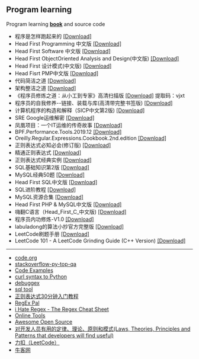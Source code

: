 ## Program learning
Program learning [**book**](/program/book) and source code
- 程序是怎样跑起来的 [[Download]](/program/book/程序是怎样跑起来的_矢泽久雄.pdf)
- Head First Programming 中文版 [[Download]](/program/book/Head%20First%20Programming%20中文版.pdf)
- Head First Software 中文版 [[Download]](/program/book/Head%20First%20Software中文版.pdf)
- Head First ObjectOriented Analysis and Design(中文版) [[Download]](https://drive.google.com/file/d/1oM6dxlMu4oTb-SQfHMXrO5JlAqao_19i/view?usp=sharing)
- Head First 设计模式(中文版) [[Download]](/program/book/Head%20First%20设计模式(中文版).pdf)
- Head Fisrt PMP中文版 [[Download]](/program/book/Head%20Fisrt%20PMP中文版.pdf)
- 代码简洁之道 [[Download]](/program/book/clean%20code-代码整洁之道_中文完整版-带书签.pdf)
- 架构整洁之道 [[Download]](https://drive.google.com/file/d/1uKLy8MdlLzC073OfH4zfF-bRwXQw04w-/view?usp=sharing)
- 《程序员修炼之道：从小工到专家》高清扫描版 [[Download]](https://pan.baidu.com/s/1rqECrAtQdBg3d_oQ7zYPGA) 提取码：vjxt
- 程序员的自我修养--链接、装载与库(高清带完整书签版)  [[Download]](/program/book/程序员的自我修养--链接、装载与库(高清带完整书签版).pdf)
- 计算机程序的构造和解释（SICP中文第2版) [[Download]](/program/book/计算机程序的构造和解释（SICP中文第2版）.pdf)
- SRE Google运维解密 [[Download]](/program/book/SRE%20Google运维解密.pdf)
- 凤凰项目：一个IT运维的传奇故事 [[Download]](/program/book/凤凰项目：一个IT运维的传奇故事.pdf)
- BPF.Performance.Tools.2019.12 [[Download]](/program/book/BPF.Performance.Tools.2019.12.pdf)
- Oreilly.Regular.Expressions.Cookbook.2nd.edition [[Download]](/program/book/Oreilly.Regular.Expressions.Cookbook.2nd.edition.pdf)
- 正则表达式必知必会(修订版) [[Download]](/program/book/正则表达式必知必会(修订版).pdf)
- 精通正则表达式 [[Download]](/program/book/精通正则表达式.pdf)
- 正则表达式经典实例 [[Download]](/program/book/正则表达式经典实例.pdf)
- SQL基础知识第2版 [[Download]](/program/book/SQL基础知识第2版.zip)
- MySQL经典50题 [[Download]](/program/book/MySQL经典50题.pdf)
- Head First SQL中文版 [[Download]](/program/book/Head%20First%20SQL中文版.pdf)
- SQL进阶教程 [[Download]](/program/book/SQL进阶教程.pdf)
- MySQL资源合集 [[Download]](https://chegva.com/4181.html)
- Head First PHP & MySQL中文版 [[Download]](/program/book/Head%20First%20PHP%20&%20MySQL.pdf)
- 嗨翻C语言（Head_First_C_中文版) [[Download]](https://drive.google.com/file/d/18rcDg9sFCm2HB4ylWVJaW-f8qTLMaywf)
- 程序员内功修炼-V1.0 [[Download]](https://drive.google.com/file/d/1BWErWP1MBA-wEV_NT5VC0uKE-OjdAUdq/view?usp=sharing)
- labuladong的算法小抄官方完整版 [[Download]](https://drive.google.com/file/d/17EJRjk5apM955tCpQyOcnh5i44PnSAvs/view?usp=sharing)
- LeetCode刷题手册 [[Download]](/program/book/LeetCode刷题手册.pdf)
- LeetCode 101 - A LeetCode Grinding Guide (C++ Version) [[Download]](/program/book/LeetCode%20101%20-%20A%20LeetCode%20Grinding%20Guide%20(C%2B%2B%20Version).pdf)
---
- [code.org](https://code.org/)
- [stackoverflow-py-top-qa](https://github.com/wklken/stackoverflow-py-top-qa)
- [Code Examples](https://www.programcreek.com/)
- [curl syntax to Python](https://curl.trillworks.com/)
- [debuggex](https://www.debuggex.com/)
- [sql tool](https://tool.lu/sql/)
- [正则表达式30分钟入门教程](https://deerchao.cn/tutorials/regex/regex.htm#mission)
- [RegEx Pal](https://www.regexpal.com/)
- [i Hate Regex - The Regex Cheat Sheet](https://ihateregex.io/)
- [Online Tools](http://emn178.github.io/online-tools/index.html)
- [Awesome Open Source](https://awesomeopensource.com)
- [对开发人员有用的定律、理论、原则和模式(Laws, Theories, Principles and Patterns that developers will find useful)](https://github.com/nusr/hacker-laws-zh)
- [力扣（LeetCode）](https://leetcode-cn.com/)
- [牛客网](https://www.nowcoder.com/)
